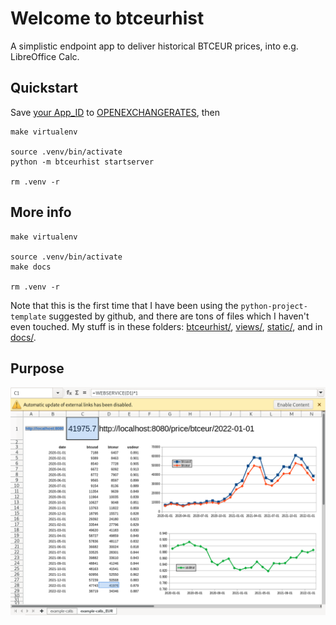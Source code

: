 # Welcome to btceurhist

A simplistic endpoint app to deliver historical BTCEUR prices, into e.g. LibreOffice Calc.

## Quickstart
Save [your App_ID](https://openexchangerates.org/signup/free) to [OPENEXCHANGERATES](./btceurhist/OPENEXCHANGERATES), then

```
make virtualenv

source .venv/bin/activate
python -m btceurhist startserver

rm .venv -r
```
## More info
```
make virtualenv

source .venv/bin/activate
make docs

rm .venv -r
```
Note that this is the first time that I have been using the `python-project-template` suggested by github, and there are tons of files which I haven't even touched. My stuff is in these folders: [btceurhist/](btceurhist/), [views/](views/), [static/](views/), and in [docs/](docs/).

## Purpose
![docs/example-usdeur-btceur.png](docs/example-usdeur-btceur.png)
